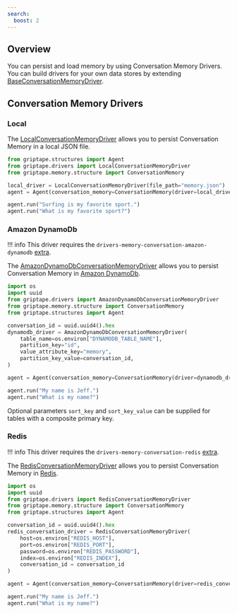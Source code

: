 ```yaml
---
search:
  boost: 2 
---
```


## Overview

You can persist and load memory by using Conversation Memory Drivers. You can build drivers for your own data stores by extending [BaseConversationMemoryDriver](../../reference/griptape/drivers/memory/conversation/base_conversation_memory_driver.md).

## Conversation Memory Drivers

### Local

The [LocalConversationMemoryDriver](../../reference/griptape/drivers/memory/conversation/local_conversation_memory_driver.md) allows you to persist Conversation Memory in a local JSON file.

```python
from griptape.structures import Agent
from griptape.drivers import LocalConversationMemoryDriver
from griptape.memory.structure import ConversationMemory

local_driver = LocalConversationMemoryDriver(file_path="memory.json")
agent = Agent(conversation_memory=ConversationMemory(driver=local_driver))

agent.run("Surfing is my favorite sport.")
agent.run("What is my favorite sport?")
```

### Amazon DynamoDb

!!! info
    This driver requires the `drivers-memory-conversation-amazon-dynamodb` [extra](../index.md#extras).

The [AmazonDynamoDbConversationMemoryDriver](../../reference/griptape/drivers/memory/conversation/amazon_dynamodb_conversation_memory_driver.md) allows you to persist Conversation Memory in [Amazon DynamoDb](https://aws.amazon.com/dynamodb/).

```python
import os
import uuid
from griptape.drivers import AmazonDynamoDbConversationMemoryDriver
from griptape.memory.structure import ConversationMemory
from griptape.structures import Agent

conversation_id = uuid.uuid4().hex
dynamodb_driver = AmazonDynamoDbConversationMemoryDriver(
    table_name=os.environ["DYNAMODB_TABLE_NAME"],
    partition_key="id",
    value_attribute_key="memory",
    partition_key_value=conversation_id,
)

agent = Agent(conversation_memory=ConversationMemory(driver=dynamodb_driver))

agent.run("My name is Jeff.")
agent.run("What is my name?")
```
Optional parameters `sort_key` and `sort_key_value` can be supplied for tables with a composite primary key.


### Redis

!!! info
    This driver requires the `drivers-memory-conversation-redis` [extra](../index.md#extras).

The [RedisConversationMemoryDriver](../../reference/griptape/drivers/memory/conversation/redis_conversation_memory_driver.md) allows you to persist Conversation Memory in [Redis](https://redis.io/).

```python
import os
import uuid
from griptape.drivers import RedisConversationMemoryDriver
from griptape.memory.structure import ConversationMemory
from griptape.structures import Agent

conversation_id = uuid.uuid4().hex
redis_conversation_driver = RedisConversationMemoryDriver(
    host=os.environ["REDIS_HOST"],
    port=os.environ["REDIS_PORT"],
    password=os.environ["REDIS_PASSWORD"],
    index=os.environ["REDIS_INDEX"],
    conversation_id = conversation_id
)

agent = Agent(conversation_memory=ConversationMemory(driver=redis_conversation_driver))

agent.run("My name is Jeff.")
agent.run("What is my name?")
```

